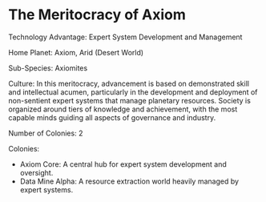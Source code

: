 # The Meritocracy of Axiom

Technology Advantage: Expert System Development and Management

Home Planet: Axiom, Arid (Desert World)

Sub-Species: Axiomites

Culture: In this meritocracy, advancement is based on demonstrated skill and intellectual acumen, particularly in the development and deployment of non-sentient expert systems that manage planetary resources. Society is organized around tiers of knowledge and achievement, with the most capable minds guiding all aspects of governance and industry.

Number of Colonies: 2

Colonies:

- Axiom Core: A central hub for expert system development and oversight.
- Data Mine Alpha: A resource extraction world heavily managed by expert systems.